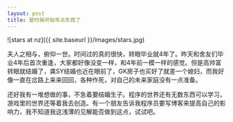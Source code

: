 ```yaml
---
layout: post
title: 是时候开始写点东西了
---
```


![stars at nz]({{ site.baseurl }}/images/stars.jpg)

夫人之相与，俯仰一世。时间过的真的很快，转眼毕业就4年了。昨天和舍友们毕业4年后首次重逢，大家都好像没变一样，和4年前一模一样的感觉。但是高帅富转眼就结婚了，龚SY结婚也近在眼前了，GK房子也买好了就差一个媳妇，而我好像一直在岔路上来来回回，各种作死，对自己的未来家庭没有一点准备。

还好我有一堆想做的事，不急着要结婚生子。程序的世界还有无数东西可以学习，游戏里的世界还等着我去创造。有一个朋友告诉我程序员要写博客来提高自己的影响力，我不知道我这浅薄的见解能否做到这点，试试吧。